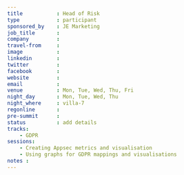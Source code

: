 ```yaml
---
title           : Head of Risk
type            : participant
sponsored_by    : JE Marketing
job_title       :
company         :
travel-from     :
image           :
linkedin        :
twitter         :
facebook        :
website         :
email           :
venue           : Mon, Tue, Wed, Thu, Fri
night_day       : Mon, Tue, Wed, Thu
night_where     : villa-7
regonline       :
pre-summit      :
status          : add details
tracks:
    - GDPR
sessions: 
    - Creating Appsec metrics and visualisation
    - Using graphs for GDPR mappings and visualisations
notes :
---
```


<!-- put more details about participant here -->
